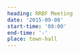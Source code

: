 ```yaml
---
heading: RRBF Meeting
date: '2015-09-08'
start-time: '08:00'
end-time: '-'
place: town-hall
---
```

